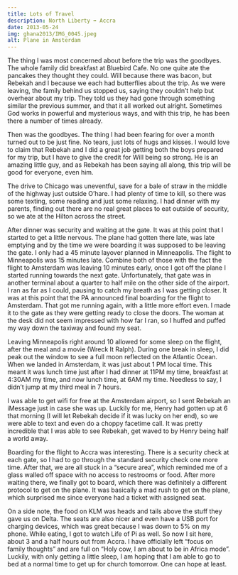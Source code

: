 ```yaml
---
title: Lots of Travel
description: North Liberty ➡️ Accra
date: 2013-05-24
img: ghana2013/IMG_0045.jpeg
alt: Plane in Amsterdam
---
```


The thing I was most concerned about before the trip was the goodbyes. The whole family did breakfast at Bluebird Cafe. No one quite ate the pancakes they thought they could. Will because there was bacon, but Rebekah and I because we each had butterflies about the trip. As we were leaving, the family behind us stopped us, saying they couldn’t help but overhear about my trip. They told us they had gone through something similar the previous summer, and that it all worked out alright. Sometimes God works in powerful and mysterious ways, and with this trip, he has been there a number of times already.

Then was the goodbyes. The thing I had been fearing for over a month turned out to be just fine. No tears, just lots of hugs and kisses. I would love to claim that Rebekah and I did a great job getting both the boys prepared for my trip, but I have to give the credit for Will being so strong. He is an amazing little guy, and as Rebekah has been saying all along, this trip will be good for everyone, even him.

The drive to Chicago was uneventful, save for a bale of straw in the middle of the highway just outside O’hare. I had plenty of time to kill, so there was some texting, some reading and just some relaxing. I had dinner with my parents, finding out there are no real great places to eat outside of security, so we ate at the Hilton across the street.

After dinner was security and waiting at the gate. It was at this point that I started to get a little nervous. The plane had gotten there late, was late emptying and by the time we were boarding it was supposed to be leaving the gate. I only had a 45 minute layover planned in Minneapolis. The flight to Minneapolis was 15 minutes late. Combine both of those with the fact the flight to Amsterdam was leaving 10 minutes early, once I got off the plane I started running towards the next gate. Unfortunately, that gate was in another terminal about a quarter to half mile on the other side of the airport. I ran as far as I could, pausing to catch my breath as I was getting closer. It was at this point that the PA announced final boarding for the flight to Amsterdam. That got me running again, with a little more effort even. I made it to the gate as they were getting ready to close the doors. The woman at the desk did not seem impressed with how far I ran, so I huffed and puffed my way down the taxiway and found my seat.

Leaving Minneapolis right around 10 allowed for some sleep on the flight, after the meal and a movie (Wreck It Ralph). During one break in sleep, I did peak out the window to see a full moon reflected on the Atlantic Ocean. When we landed in Amsterdam, it was just about 1 PM local time. This meant it was lunch time just after I had dinner at 11PM my time, breakfast at 4:30AM my time, and now lunch time, at 6AM my time. Needless to say, I didn’t jump at my third meal in 7 hours.

I was able to get wifi for free at the Amsterdam airport, so I sent Rebekah an iMessage just in case she was up. Luckily for me, Henry had gotten up at 6 that morning (I will let Rebekah decide if it was lucky on her end), so we were able to text and even do a choppy facetime call. It was pretty incredible that I was able to see Rebekah, get waved to by Henry being half a world away.

Boarding for the flight to Accra was interesting. There is a security check at each gate, so I had to go through the standard security check one more time. After that, we are all stuck in a “secure area”, which reminded me of a glass walled off space with no access to restrooms or food. After more waiting there, we finally got to board, which there was definitely a different protocol to get on the plane. It was basically a mad rush to get on the plane, which surprised me since everyone had a ticket with assigned seat.

On a side note, the food on KLM was heads and tails above the stuff they gave us on Delta. The seats are also nicer and even have a USB port for charging devices, which was great because I was down to 5% on my phone. While eating, I got to watch Life of Pi as well. So now I sit here, about 3 and a half hours out from Accra. I have officially left “focus on family thoughts” and are full on “Holy cow, I am about to be in Africa mode”. Luckily, with only getting a little sleep, I am hoping that I am able to go to bed at a normal time to get up for church tomorrow. One can hope at least.